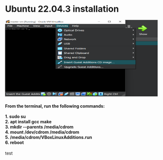 # Ubuntu 22.04.3 installation


<img src="images/Screenshot_11.png" width="500" height="250">
<h4>From the terminal, run the following commands:<br>
<br>
 1. sudo su<br>
 2. apt install gcc make<br>
 3. mkdir --parents /media/cdrom<br>
 4. mount /dev/cdrom /media/cdrom<br>
 5. /media/cdrom/VBoxLinuxAdditions.run<br>
 6. reboot</h4>

 test

